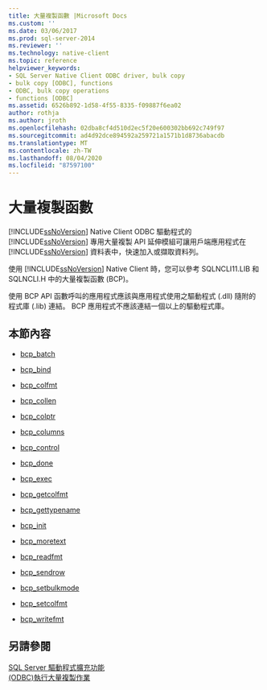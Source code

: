 ```yaml
---
title: 大量複製函數 |Microsoft Docs
ms.custom: ''
ms.date: 03/06/2017
ms.prod: sql-server-2014
ms.reviewer: ''
ms.technology: native-client
ms.topic: reference
helpviewer_keywords:
- SQL Server Native Client ODBC driver, bulk copy
- bulk copy [ODBC], functions
- ODBC, bulk copy operations
- functions [ODBC]
ms.assetid: 6526b892-1d58-4f55-8335-f09887f6ea02
author: rothja
ms.author: jroth
ms.openlocfilehash: 02dba8cf4d510d2ec5f20e600302bb692c749f97
ms.sourcegitcommit: ad4d92dce894592a259721a1571b1d8736abacdb
ms.translationtype: MT
ms.contentlocale: zh-TW
ms.lasthandoff: 08/04/2020
ms.locfileid: "87597100"
---
```

# <a name="bulk-copy-functions"></a>大量複製函數
  [!INCLUDE[ssNoVersion](../../includes/ssnoversion-md.md)] Native Client ODBC 驅動程式的 [!INCLUDE[ssNoVersion](../../includes/ssnoversion-md.md)] 專用大量複製 API 延伸模組可讓用戶端應用程式在 [!INCLUDE[ssNoVersion](../../includes/ssnoversion-md.md)] 資料表中，快速加入或擷取資料列。  
  
 使用 [!INCLUDE[ssNoVersion](../../includes/ssnoversion-md.md)] Native Client 時，您可以參考 SQLNCLI11.LIB 和 SQLNCLI.H 中的大量複製函數 (BCP)。  
  
 使用 BCP API 函數呼叫的應用程式應該與應用程式使用之驅動程式 (.dll) 隨附的程式庫 (.lib) 連結。 BCP 應用程式不應該連結一個以上的驅動程式庫。  
  
## <a name="in-this-section"></a>本節內容  
  
-   [bcp_batch](bcp-batch.md)  
  
-   [bcp_bind](bcp-bind.md)  
  
-   [bcp_colfmt](bcp-colfmt.md)  
  
-   [bcp_collen](bcp-collen.md)  
  
-   [bcp_colptr](bcp-colptr.md)  
  
-   [bcp_columns](bcp-columns.md)  
  
-   [bcp_control](bcp-control.md)  
  
-   [bcp_done](bcp-done.md)  
  
-   [bcp_exec](bcp-exec.md)  
  
-   [bcp_getcolfmt](bcp-getcolfmt.md)  
  
-   [bcp_gettypename](bcp-gettypename.md)  
  
-   [bcp_init](bcp-init.md)  
  
-   [bcp_moretext](bcp-moretext.md)  
  
-   [bcp_readfmt](bcp-readfmt.md)  
  
-   [bcp_sendrow](bcp-sendrow.md)  
  
-   [bcp_setbulkmode](bcp-setbulkmode.md)  
  
-   [bcp_setcolfmt](bcp-setcolfmt.md)  
  
-   [bcp_writefmt](bcp-writefmt.md)  
  
## <a name="see-also"></a>另請參閱  
 [SQL Server 驅動程式擴充功能](../../database-engine/dev-guide/sql-server-driver-extensions.md)   
 [&#40;ODBC&#41;執行大量複製作業](../native-client-odbc-bulk-copy-operations/performing-bulk-copy-operations-odbc.md)  
  
  
